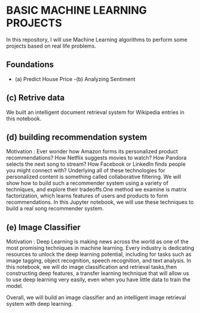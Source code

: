 # BASIC MACHINE LEARNING PROJECTS
In this repository, I will use Machine Learning algorithms to perform some projects based on real life problems.
## Foundations
  - (a) Predict House Price 
  -(b) Analyzing Sentiment 

## (c) Retrive data
We built an intelligent document retrieval system for Wikipedia entries in this notebook.
## (d) building recommendation system
Motivation : Ever wonder how Amazon forms its personalized product recommendations? How Netflix suggests movies to watch? How Pandora selects the next song to stream? How Facebook or LinkedIn finds people you might connect with? Underlying all of these technologies for personalized content is something called collaborative filtering.
We will show how to build such a recommender system using a variety of techniques, and explore their tradeoffs.One method we examine is matrix factorization, which learns features of users and products to form recommendations. In this Jupyter notebook, we will use these techniques to build a real song recommender system.

## (e) Image Classifier
Motivation :  Deep Learning is making news across the world as one of the most promising techniques in machine learning. Every industry is dedicating resources to unlock the deep learning potential, including for tasks such as image tagging, object recognition, speech recognition, and text analysis.
In this notebook, we will do image classification and retrieval tasks,then constructing deep features, a transfer learning technique that will allow us to use deep learning very easily, even when you have little data to train the model.

Overall, we will build an image classifier and an intelligent image retrieval system with deep learning.




